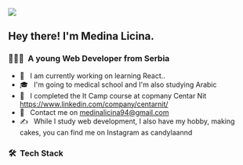 <img src="https://raw.githubusercontent.com/AVS1508/AVS1508/master/assets/medina%20Vikram%20Singh%20Banner.png">

<h2> Hey there! I'm Medina Licina.</h2>

<h3> 👨🏻‍💻 &nbsp;A young Web Developer from Serbia </h3>

- 🤔 &nbsp; I am currently working on learning React..
- 🎓 &nbsp; I'm going to medical school and I'm also studying Arabic
- 💼 &nbsp; I completed the It Camp course at copmany Centar Nit https://www.linkedin.com/company/centarnit/
- 🌱 &nbsp; Contact me on medinalicina94@gmail.com
- ✍️ &nbsp; While I study web development, I also have my hobby, making cakes, you can find me on Instagram as candylaannd

<h3> 🛠 &nbsp;Tech Stack</h3>


